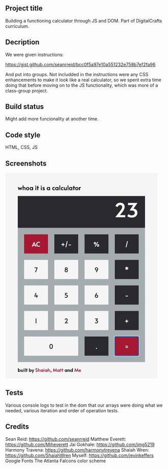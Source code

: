 ## Project title
Building a functioning calculator through JS and DOM. Part of DigitalCrafts curriculum.

## Decription
We were given instructions:

https://gist.github.com/seanrreid/bcc0f5a97e10a551232e758b7ef2fa96

And put into groups. Not includded in the instructions were any CSS enhancements to make it look like a real calculator, so we spent extra time doing that before moving on to the JS functionality, which was more of a class-group project. 

## Build status
Might add more funcionality at another time.

## Code style
HTML, CSS, JS

## Screenshots
![Final product](https://github.com/jevinkeffers/DOM_Calculator/blob/master/Images/Screen%20Shot%202020-08-20%20at%203.41.20%20PM.jpg)

## Tests
Various console logs to test in the dom that our arrays were doing what we needed, various iteration and order of operation tests.


## Credits
Sean Reid: https://github.com/seanrreid
Matthew Everett: https://github.com/Mjheverett
Jai Gokhale: https://github.com/jmg5219
Harmony Travena: https://github.com/harmonytrevena
Shaiah Wren: https://github.com/ShaiahWren
Myself: https://github.com/jevinkeffers
Google Fonts
The Atlanta Falcons color scheme